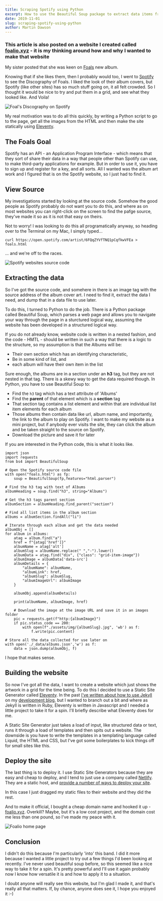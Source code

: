```yaml
---
title: Scraping Spotify using Python
excerpt: How to use the Beautiful Soup package to extract data items from a website
date: 2019-11-01
slug: scraping-spotify-using-python
author: Martin Dawson
---
```


### This article is also posted on a website I created called [foalio.xyz](https://foalio.xyz) - it is my thinking around how and why I wanted to make that website

My sister posted that she was keen on [Foals](https://foals.co.uk) new album. 

Knowing that if she likes them, then I probably would too, I went to [Spotify](https://open.spotify.com/playlist/4TH8QdZAVk1FrqPSwhcgie) to see the Discography of Foals. I liked the look of their album covers, but Spotify (like other sites) has so much stuff going on, it all felt crowded. So I thought it would be nice to try and put them in a grid, and see what they looked like. And Voila!

![Foal's Discography on Spotify](/assets/img/2019-11-01-scraping-spotify-using-python/spotify-foals.png)

My real motivation was to do all this quickly, by writing a Python script to go to the page, get all the images from the HTML and then make the site statically using [Eleventy](https://11ty.io).

## The Foals Goal

Spotify has an API - an Application Program Interface - which means that they sort of share their data in a way that people other than Spotify can use, to make third-party applications for example. But in order to use it, you have to sign up and register for a key, and all sorts. All I wanted was the album art work and I figured that is on the Spotify website, so I just had to find it.

## View Source

My investigations started by looking at the source code. Somehow the good people as Spotify probably do not want you to do this, and where as on most websites you can right-click on the screen to find the pafge source, they've made it so as it is not that easy on theirs.

Not to worry! I was looking to do this all programatically anyway, so heading over to the Terminal on my Mac, I simply typed...

    curl https://open.spotify.com/artist/6FQqZYVfTNQ1pCqfkwVFEa > foals.html

... and we're off to the races.

![Spotify websites source code](/assets/img/2019-11-01-scraping-spotify-using-python/spotify-source.png)

## Extracting the data

So I've got the source code, and somehere in there is an image tag with the source address of the album cover art. I need to find it, extract the data I need, and dump that in a data file to use later.

To do this, I turned to Python to do the job. There is a Python package called Beautiful Soup, which parses a web page and allows you to navigate your way through the page in a sturctured logical way, assuming the website has been developed in a structured logical way. 

If you do not already know, website code is written in a nested fashion, and the code - HMTL - should be written in such a way that there is a logic to the structure, so my assumption is that the Albums will be:

* Their own section which has an identifying characteristic,
* Be in some kind of list, and 
* each album will have their own item in the list

Sure enough, the albums are in a section under an **h3** tag, but they are not nested in that tag. There is a skewy way to get the data required though. In Python, you have to use Beautiful Soup to:

* Find the `h3` tag which has a text attribute of 'Albums'
* Find the **parent** of that element which is a **section** tag
* That section tag contains a list element and within that are individual list item elements for each album
* Those albums then contain data like url, album name, and importantly, the link to the album to play on Spotify. I want to make my website as a mini project, but if anybody ever visits the site, they can click the album and be taken straight to the source on Spotify.
* Download the picture and save it for later

If you are interested in the Python code, this is what it looks like.

    import json
    import requests
    from bs4 import BeautifulSoup

    # Open the Spotify source code file
    with open("foals.html") as fp:
        soup = BeautifulSoup(fp,features="html.parser")

    # Find the h3 tag with text of Albums
    albumHeading = soup.find("h3", string="Albums")

    # Get the h3 tags parent section
    albumSection = albumHeading.find_parent("section")

    # Find all list items in the album section
    albums = albumSection.findAll("li")

    # Iterate through each album and get the data needed
    albumObj = []
    for album in albums:
        atag = album.find("a")
        href = f"{atag['href']}"
        albumName = atag['alt']
        albumSlug = albumName.replace(" ","-").lower()
        albumData = atag.find("div", {"class": "grid-item-image"})
        albumImage = albumData['data-src']
        albumDetails = {
            "albumName": albumName,
            "albumLink": href,
            "albumSlug": albumSlug,
            "albumImageUrl": albumImage
        }

        albumObj.append(albumDetails)

        print(albumName, albumImage, href)

        # Download the image at the image URL and save it in an images folder
        pic = requests.get(f"http:{albumImage}")
        if pic.status_code == 200:
            with open(f"./assets/img/{albumSlug}.jpg", 'wb') as f:
                f.write(pic.content)

    # Store all the data collected for use later on
    with open('./_data/albums.json','w') as f:
        data = json.dump(albumObj, f)

I hope that makes sense.

## Building the website

So now I've got all the data, I want to create a website which just shows the artwork in a grid for the time being. To do this I decided to use a Static Site Generator called [Eleventy](https://11ty.io). In the past [I've written about how to use Jekyll](https://prettystatic.com/2019/09/20/getting-started-with-jekyll/) on my [development blog](https://prettystatic.com), but I wanted to branch out a bit and where as Jekyll is written in Ruby, Eleventy is written in Javascript and I needed a little project to take it for a spin. I'll briefly describe what Eleventy does for me.

A Static Site Generator just takes a load of input, like structured data or text, runs it through a load of templates and then spits out a website. The downside is you have to write the templates in a templating language called Liquid, the HTML and CSS, but I've got some boilerplates to kick things off for small sites like this.

## Deploy the site

The last thing is to deploy it. I use Static Site Generators because they are easy and cheap to deploy, and I tend to just use a company called [Netlify](https://netlify.com). They are a static host, and [provide a number of ways to deploy your site](https://prettystatic.com/2019/10/03/4-ways-to-deploy-your-static-site-with-netlify-copy/). 

In this case I just dragged my static files to their website and they did the rest.

And to make it official, I bought a cheap domain name and hooked it up - [foalio.xyz](https://foalio.xyz). Overkill? Maybe, but it's a low cost project, and the domain cost me less than one pound, so I've made my peace with it.

![Foalio home page](/assets/img/2019-11-01-scraping-spotify-using-python/foalio-home.png)

## Conclusion

I didn't do this because I'm particularly 'into' this band. I did it more because I wanted a little project to try out a few things I'd been looking at recently. I've never used beautiful soup before, so this seemed like a nice way to take it for a spin. It's pretty powerful and I'll use it again probably now I know how versatile it is and how to apply it to a situation.

I doubt anyone will really see this website, but I'm glad I made it, and that's really all that matters. If, by chance, anyone does see it, I hope you enjoyed it :-)

